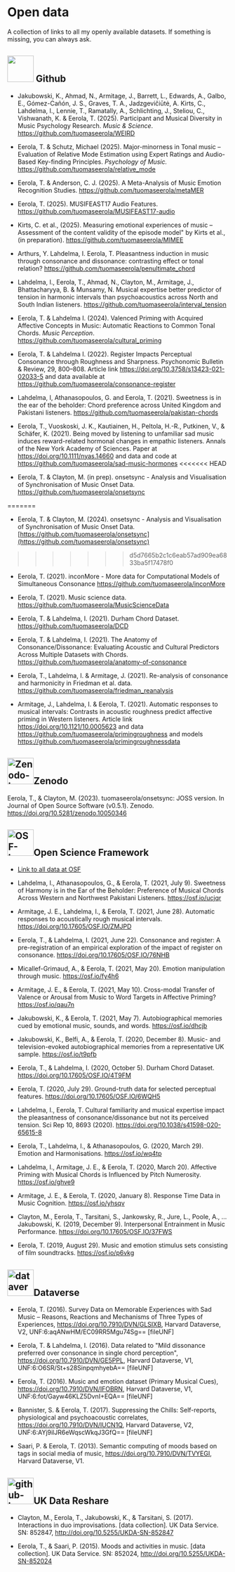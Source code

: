 # Open data

A collection of links to all my openly available datasets. If something is missing, you can always ask.

<div>
  <h2><img src="https://github.githubassets.com/images/modules/logos_page/GitHub-Mark.png" width="60"/> Github</h2>
</div>

* Jakubowski, K., Ahmad, N., Armitage, J., Barrett, L., Edwards, A., Galbo, E., Gómez-Cañón, J. S., Graves, T. A., Jadzgevičiūtė, A. Kirts, C., Lahdelma, I., Lennie, T., Ramatally, A., Schlichting, J., Steliou, C., Vishwanath, K. & Eerola, T. (2025). Participant and Musical Diversity in Music Psychology Research. _Music & Science_. https://github.com/tuomaseerola/WEIRD

* Eerola, T. & Schutz, Michael (2025). Major-minorness in Tonal music – Evaluation of Relative Mode Estimation using Expert Ratings and Audio-Based Key-finding Principles. _Psychology of Music._ https://github.com/tuomaseerola/relative_mode

* Eerola, T. & Anderson, C. J. (2025). A Meta-Analysis of Music Emotion Recognition Studies. https://github.com/tuomaseerola/metaMER

* Eerola, T. (2025). MUSIFEAST17 Audio Features. https://github.com/tuomaseerola/MUSIFEAST17-audio

* Kirts, C. et al., (2025). Measuring emotional experiences of music – Assessment of the content validity of the episode model" by Kirts et al., (in preparation). https://github.com/tuomaseerola/MIMEE

* Arthurs, Y. Lahdelma, I. Eerola, T. Pleasantness induction in music through consonance and dissonance: contrasting effect or tonal relation? https://github.com/tuomaseerola/penultimate_chord

* Lahdelma, I., Eerola, T., Ahmad, N., Clayton, M., Armitage, J., Bhattacharyya, B. & Munsamy, N. Musical expertise better predictor of tension in harmonic intervals than psychoacoustics across North and South Indian listeners. https://github.com/tuomaseerola/interval_tension

* Eerola, T. & Lahdelma I. (2024). Valenced Priming with Acquired Affective Concepts in Music: Automatic Reactions to Common Tonal Chords. _Music Perception_. https://github.com/tuomaseerola/cultural_priming

* Eerola, T. & Lahdelma I. (2022). Register Impacts Perceptual Consonance through Roughness and Sharpness. Psychonomic Bulletin & Review, 29, 800–808. Article link https://doi.org/10.3758/s13423-021-02033-5 and data available at https://github.com/tuomaseerola/consonance-register

* Lahdelma, I, Athanasopoulos, G. and Eerola, T. (2021). Sweetness is in the ear of the beholder: Chord preference across United Kingdom and Pakistani listeners. https://github.com/tuomaseerola/pakistan-chords

* Eerola, T., Vuoskoski, J. K., Kautiainen, H., Peltola, H.-R., Putkinen, V., & Schäfer, K. (2021). Being moved by listening to unfamiliar sad music induces reward-related hormonal changes in empathic listeners. Annals of the New York Academy of Sciences. Paper at https://doi.org/10.1111/nyas.14660 and data and code at https://github.com/tuomaseerola/sad-music-hormones
<<<<<<< HEAD

* Eerola, T. & Clayton, M. (in prep). onsetsync - Analysis and Visualisation of Synchronisation of Music Onset Data. https://github.com/tuomaseerola/onsetsync

=======
* Eerola, T. & Clayton, M. (2024). onsetsync - Analysis and Visualisation of Synchronisation of Music Onset Data. [https://github.com/tuomaseerola/onsetsync](https://github.com/tuomaseerola/onsetsync)
>>>>>>> d5d7665b2c1c6eab57ad909ea6833ba5f17478f0
* Eerola, T. (2021). inconMore - More data for Computational Models of Simultaneous Consonance https://github.com/tuomaseerola/inconMore

* Eerola, T. (2021). Music science data. https://github.com/tuomaseerola/MusicScienceData

* Eerola, T. & Lahdelma, I. (2021). Durham Chord Dataset. https://github.com/tuomaseerola/DCD

* Eerola, T. & Lahdelma, I. (2021). The Anatomy of Consonance/Dissonance: Evaluating Acoustic and Cultural Predictors Across Multiple Datasets with Chords. https://github.com/tuomaseerola/anatomy-of-consonance

* Eerola, T., Lahdelma, I. & Armitage, J. (2021). Re-analysis of consonance and harmonicity in Friedman et al. data. https://github.com/tuomaseerola/friedman_reanalysis

* Armitage, J., Lahdelma, I. & Eerola, T. (2021). Automatic responses to musical intervals: Contrasts in acoustic roughness predict affective priming in Western listeners. Article link https://doi.org/10.1121/10.0005623 and data https://github.com/tuomaseerola/primingroughness and models https://github.com/tuomaseerola/primingroughnessdata

<div>
  <h2><img src="https://about.zenodo.org/static/img/logos/zenodo-gradient-200.png" alt="Zenodo-logo" width="60"/>Zenodo</h2>
</div>

Eerola, T., & Clayton, M. (2023). tuomaseerola/onsetsync: JOSS version. In Journal of Open Source Software (v0.5.1). Zenodo. https://doi.org/10.5281/zenodo.10050346


<div>
  <h2><img src="https://osf.io/static/img/institutions/shields/cos-shield.png" alt="OSF-logo" width="60"/>Open Science Framework</h2>
</div>
    
* [Link to all data at OSF](https://osf.io/bvx3f/)

* Lahdelma, I., Athanasopoulos, G., & Eerola, T. (2021, July 9). Sweetness of Harmony is in the Ear of the Beholder: Preference of Musical Chords Across Western and Northwest Pakistani Listeners. https://osf.io/ucjqr

* Armitage, J. E., Lahdelma, I., & Eerola, T. (2021, June 28). Automatic responses to acoustically rough musical intervals. https://doi.org/10.17605/OSF.IO/ZMJPD

* Eerola, T., & Lahdelma, I. (2021, June 22). Consonance and register: A pre-registration of an empirical exploration of the impact of register on consonance. https://doi.org/10.17605/OSF.IO/76NHB

* Micallef-Grimaud, A., & Eerola, T. (2021, May 20). Emotion manipulation through music. https://osf.io/fy4h6

* Armitage, J. E., & Eerola, T. (2021, May 10). Cross-modal Transfer of Valence or Arousal from Music to Word Targets in Affective Priming? https://osf.io/qau7n

* Jakubowski, K., & Eerola, T. (2021, May 7). Autobiographical memories cued by emotional music, sounds, and words. https://osf.io/dhcjb

* Jakubowski, K., Belfi, A., & Eerola, T. (2020, December 8). Music- and television-evoked autobiographical memories from a representative UK sample. https://osf.io/t9pfb

* Eerola, T., & Lahdelma, I. (2020, October 5). Durham Chord Dataset. https://doi.org/10.17605/OSF.IO/4T9FM

* Eerola, T. (2020, July 29). Ground-truth data for selected perceptual features. https://doi.org/10.17605/OSF.IO/6WQH5

* Lahdelma, I., Eerola, T. Cultural familiarity and musical expertise impact the pleasantness of consonance/dissonance but not its perceived tension. Sci Rep 10, 8693 (2020). https://doi.org/10.1038/s41598-020-65615-8

* Eerola, T., Lahdelma, I., & Athanasopoulos, G. (2020, March 29). Emotion and Harmonisations. https://osf.io/wq4tp

* Lahdelma, I., Armitage, J. E., & Eerola, T. (2020, March 20). Affective Priming with Musical Chords is Influenced by Pitch Numerosity. https://osf.io/ghve9

* Armitage, J. E., & Eerola, T. (2020, January 8). Response Time Data in Music Cognition. https://osf.io/yhsqv

* Clayton, M., Eerola, T., Tarsitani, S., Jankowsky, R., Jure, L., Poole, A., … Jakubowski, K. (2019, December 9). Interpersonal Entrainment in Music Performance. https://doi.org/10.17605/OSF.IO/37FWS

* Eerola, T. (2019, August 29). Music and emotion stimulus sets consisting of film soundtracks. https://osf.io/p6vkg

<div>
  <h2><img src="https://dataverse.org/files/dataverseorg/files/dataverse_r_project.png" alt="dataverse-logo" width="60"/>Dataverse
</h2>
</div>

* Eerola, T. (2016). Survey Data on Memorable Experiences with Sad Music – Reasons, Reactions and Mechanisms of Three Types of Experiences, https://doi.org/10.7910/DVN/GLSIXB, Harvard Dataverse, V2, UNF:6:aqANwHM/EC09RR5Mgu74Sg== [fileUNF]

* Eerola, T. & Lahdelma, I. (2016). Data related to "Mild dissonance preferred over consonance in single chord perception", https://doi.org/10.7910/DVN/GE5PPL, Harvard Dataverse, V1, UNF:6:O6SR/St+s28SinpqmhyebA== [fileUNF]

* Eerola, T. (2016). Music and emotion dataset (Primary Musical Cues), https://doi.org/10.7910/DVN/IFOBRN, Harvard Dataverse, V1, UNF:6:fot/Gayw46KLZ5DvnI+EQA== [fileUNF]

* Bannister, S. & Eerola, T. (2017). Suppressing the Chills: Self-reports, physiological and psychoacoustic correlates, https://doi.org/10.7910/DVN/IUCN1Q, Harvard Dataverse, V2, UNF:6:AYj9ilJR6eWqscWkqJ3GfQ== [fileUNF]

* Saari, P. & Eerola, T. (2013). Semantic computing of moods based on tags in social media of music, https://doi.org/10.7910/DVN/TVYEGI, Harvard Dataverse, V1.

<div>
  <h2><img src="https://reshare.ukdataservice.ac.uk/reshare_template/images/reshare/sdatarecbadge.jpg" alt="github-logo" width="60"/>UK Data Reshare
</h2>
</div>

* Clayton, M., Eerola, T., Jakubowski, K., & Tarsitani, S. (2017). Interactions in duo improvisations. [data collection]. UK Data Service. SN: 852847, http://doi.org/10.5255/UKDA-SN-852847

* Eerola, T., & Saari, P. (2015). Moods and activities in music. [data collection]. UK Data Service. SN: 852024, http://doi.org/10.5255/UKDA-SN-852024
